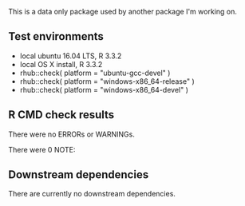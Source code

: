 
This is a data only package used by another package I'm working on.


## Test environments
* local ubuntu 16.04 LTS, R 3.3.2
* local OS X install, R 3.3.2
* rhub::check( platform = "ubuntu-gcc-devel" )
* rhub::check( platform = "windows-x86_64-release" )
* rhub::check( platform = "windows-x86_64-devel" )


## R CMD check results
There were no ERRORs or WARNINGs. 


There were 0 NOTE:


## Downstream dependencies
There are currently no downstream dependencies.



